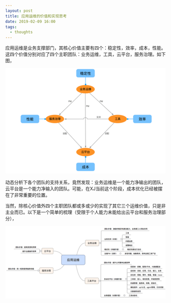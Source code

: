 ```yaml
---
layout: post
title: 应用运维的价值和实现思考
date: 2019-02-09 16:00
tags:
  - thoughts
---
```



应用运维是业务支撑部门，其核心价值主要有四个：稳定性，效率，成本，性能。这四个价值分别对应了四个主职团队：业务运维，工具，云平台，服务治理。如下图，

![page.png](https://raw.githubusercontent.com/niean/niean.github.io/master/images/20190209/op.relationship.png)

动态分析下各个团队的支持关系，竟然发现：业务运维是一个能力净输出的团队，云平台是一个能力净输入的团队。可能，在XJ当前这个阶段，成本优化已经被摆在了非常重要的位置。

当然，除核心价值外四个主职团队都或多或少的实现了其它三个运维价值，只是非主业而已。以下是一个简单的梳理（受限于个人能力未能给出云平台和服务治理部分），

![page.png](https://raw.githubusercontent.com/niean/niean.github.io/master/images/20190209/op.system.png)
